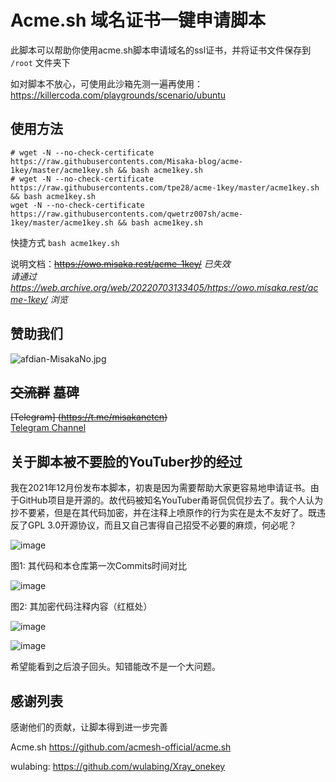 # Acme.sh 域名证书一键申请脚本

此脚本可以帮助你使用acme.sh脚本申请域名的ssl证书，并将证书文件保存到 `/root` 文件夹下

如对脚本不放心，可使用此沙箱先测一遍再使用：https://killercoda.com/playgrounds/scenario/ubuntu

## 使用方法

```shell
# wget -N --no-check-certificate https://raw.githubusercontents.com/Misaka-blog/acme-1key/master/acme1key.sh && bash acme1key.sh
# wget -N --no-check-certificate https://raw.githubusercontents.com/tpe28/acme-1key/master/acme1key.sh && bash acme1key.sh
wget -N --no-check-certificate https://raw.githubusercontents.com/qwetrz007sh/acme-1key/master/acme1key.sh && bash acme1key.sh
```

快捷方式 `bash acme1key.sh`

说明文档：~~https://owo.misaka.rest/acme-1key/~~ *已失效*  
*请通过 https://web.archive.org/web/20220703133405/https://owo.misaka.rest/acme-1key/ 浏览* 

## 赞助我们

![afdian-MisakaNo.jpg](https://s2.loli.net/2021/12/25/SimocqwhVg89NQJ.jpg)

## ~~交流群~~ 墓碑
~~[Telegram] (https://t.me/misakanetcn)~~  
[Telegram Channel](https://t.me/misakano)

## 关于脚本被不要脸的YouTuber抄的经过

我在2021年12月份发布本脚本，初衷是因为需要帮助大家更容易地申请证书。由于GitHub项目是开源的。故代码被知名YouTuber甬哥侃侃侃抄去了。我个人认为抄不要紧，但是在其代码加密，并在注释上喷原作的行为实在是太不友好了。既违反了GPL 3.0开源协议，而且又自己害得自己招受不必要的麻烦，何必呢？

![image](https://user-images.githubusercontent.com/96560028/160876628-2065d996-c4a0-4c84-8536-2ad5280cc20c.png)

图1: 其代码和本仓库第一次Commits时间对比

![image](https://user-images.githubusercontent.com/96560028/160876668-2d594f74-853b-4368-a263-7a3332532593.png)

图2: 其加密代码注释内容（红框处）

![image](https://user-images.githubusercontent.com/96560028/160877033-b9a72e3f-ca9e-48c6-8593-685e18a4ed8b.png)

![image](https://user-images.githubusercontent.com/96560028/160877039-df0490b2-25d8-4c2d-a7b4-ddbc1e79398b.png)

希望能看到之后浪子回头。知错能改不是一个大问题。

## 感谢列表

感谢他们的贡献，让脚本得到进一步完善

Acme.sh https://github.com/acmesh-official/acme.sh

wulabing: https://github.com/wulabing/Xray_onekey
